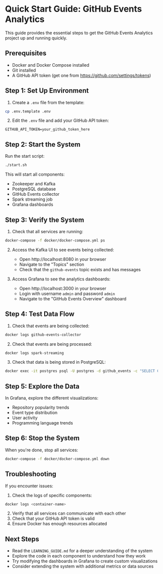 # Quick Start Guide: GitHub Events Analytics

This guide provides the essential steps to get the GitHub Events Analytics project up and running quickly.

## Prerequisites

- Docker and Docker Compose installed
- Git installed
- A GitHub API token (get one from https://github.com/settings/tokens)

## Step 1: Set Up Environment

1. Create a `.env` file from the template:

```bash
cp .env.template .env
```

2. Edit the `.env` file and add your GitHub API token:

```
GITHUB_API_TOKEN=your_github_token_here
```

## Step 2: Start the System

Run the start script:

```bash
./start.sh
```

This will start all components:
- Zookeeper and Kafka
- PostgreSQL database
- GitHub Events collector
- Spark streaming job
- Grafana dashboards

## Step 3: Verify the System

1. Check that all services are running:

```bash
docker-compose -f docker/docker-compose.yml ps
```

2. Access the Kafka UI to see events being collected:
   - Open http://localhost:8080 in your browser
   - Navigate to the "Topics" section
   - Check that the `github-events` topic exists and has messages

3. Access Grafana to see the analytics dashboards:
   - Open http://localhost:3000 in your browser
   - Login with username `admin` and password `admin`
   - Navigate to the "GitHub Events Overview" dashboard

## Step 4: Test Data Flow

1. Check that events are being collected:

```bash
docker logs github-events-collector
```

2. Check that events are being processed:

```bash
docker logs spark-streaming
```

3. Check that data is being stored in PostgreSQL:

```bash
docker exec -it postgres psql -U postgres -d github_events -c "SELECT COUNT(*) FROM events;"
```

## Step 5: Explore the Data

In Grafana, explore the different visualizations:
- Repository popularity trends
- Event type distribution
- User activity
- Programming language trends

## Step 6: Stop the System

When you're done, stop all services:

```bash
docker-compose -f docker/docker-compose.yml down
```

## Troubleshooting

If you encounter issues:

1. Check the logs of specific components:
```bash
docker logs <container-name>
```

2. Verify that all services can communicate with each other
3. Check that your GitHub API token is valid
4. Ensure Docker has enough resources allocated

## Next Steps

- Read the `LEARNING_GUIDE.md` for a deeper understanding of the system
- Explore the code in each component to understand how they work
- Try modifying the dashboards in Grafana to create custom visualizations
- Consider extending the system with additional metrics or data sources 